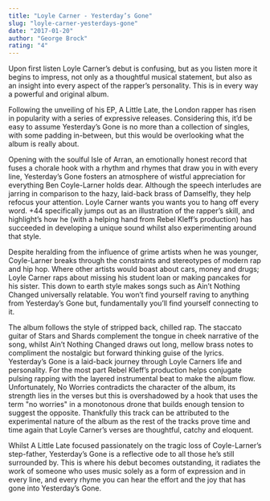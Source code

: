 ```yaml
---
title: "Loyle Carner - Yesterday’s Gone"
slug: "loyle-carner-yesterdays-gone"
date: "2017-01-20"
author: "George Brock"
rating: "4"
---
```


Upon first listen Loyle Carner’s debut is confusing, but as you listen more it begins to impress, not only as a thoughtful musical statement, but also as an insight into every aspect of the rapper’s personality. This is in every way a powerful and original album.

Following the unveiling of his EP, A Little Late, the London rapper has risen in popularity with a series of expressive releases. Considering this, it’d be easy to assume Yesterday’s Gone is no more than a collection of singles, with some padding in-between, but this would be overlooking what the album is really about.

Opening with the soulful Isle of Arran, an emotionally honest record that fuses a chorale hook with a rhythm and rhymes that draw you in with every line, Yesterday’s Gone fosters an atmosphere of wistful appreciation for everything Ben Coyle-Larner holds dear. Although the speech interludes are jarring in comparison to the hazy, laid-back brass of Damselfly, they help refocus your attention. Loyle Carner wants you wants you to hang off every word. +44 specifically jumps out as an illustration of the rapper’s skill, and highlight’s how he (with a helping hand from Rebel Kleff’s production) has succeeded in developing a unique sound whilst also experimenting around that style.

Despite heralding from the influence of grime artists when he was younger, Coyle-Larner breaks through the constraints and stereotypes of modern rap and hip hop. Where other artists would boast about cars, money and drugs; Loyle Carner raps about missing his student loan or making pancakes for his sister. This down to earth style makes songs such as Ain’t Nothing Changed universally relatable. You won’t find yourself raving to anything from Yesterday’s Gone but, fundamentally you’ll find yourself connecting to it.

The album follows the style of stripped back, chilled rap. The staccato guitar of Stars and Shards complement the tongue in cheek narrative of the song, whilst Ain’t Nothing Changed draws out long, mellow brass notes to compliment the nostalgic but forward thinking guise of the lyrics. Yesterday’s Gone is a laid-back journey through Loyle Carners life and personality. For the most part Rebel Kleff’s production helps conjugate pulsing rapping with the layered instrumental beat to make the album flow. Unfortunately, No Worries contradicts the character of the album, its strength lies in the verses but this is overshadowed by a hook that uses the term "no worries" in a monotonous drone that builds enough tension to suggest the opposite. Thankfully this track can be attributed to the experimental nature of the album as the rest of the tracks prove time and time again that Loyle Carner’s verses are thoughtful, catchy and eloquent.

Whilst A Little Late focused passionately on the tragic loss of Coyle-Larner’s step-father, Yesterday’s Gone is a reflective ode to all those he’s still surrounded by. This is where his debut becomes outstanding, it radiates the work of someone who uses music solely as a form of expression and in every line, and every rhyme you can hear the effort and the joy that has gone into Yesterday’s Gone.
